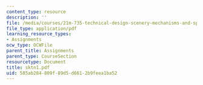 ```yaml
---
content_type: resource
description: ''
file: /media/courses/21m-735-technical-design-scenery-mechanisms-and-special-effects-spring-2004/585ab284809f89d5d6612b9feea1ba52_sktn1.pdf
file_type: application/pdf
learning_resource_types:
- Assignments
ocw_type: OCWFile
parent_title: Assignments
parent_type: CourseSection
resourcetype: Document
title: sktn1.pdf
uid: 585ab284-809f-89d5-d661-2b9feea1ba52
---
```

